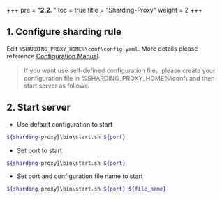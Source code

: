 +++
pre = "<b>2.2. </b>"
toc = true
title = "Sharding-Proxy"
weight = 2
+++

## 1. Configure sharding rule

Edit `%SHARDING_PROXY_HOME%\conf\config.yaml`. More details please reference [Configuration Manual](/en/manual/sharding-proxy/configuration/). 

> If you want use self-defined configuration file，please create your configuration file in %SHARDING_PROXY_HOME%\conf\ and then start server as follows.

## 2. Start server

* Use default configuration to start

```sh
${sharding-proxy}\bin\start.sh ${port}
```

* Set port to start

```sh
${sharding-proxy}\bin\start.sh ${port}
```

* Set port and configuration file name to start

```sh
${sharding-proxy}\bin\start.sh ${port} ${file_name}
```